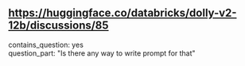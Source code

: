 ## https://huggingface.co/databricks/dolly-v2-12b/discussions/85

contains_question: yes  
question_part: "Is there any way to write prompt for that"